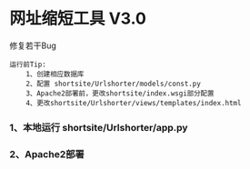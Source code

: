 ﻿# 网址缩短工具 V3.0

修复若干Bug

    运行前Tip:
        1、创建相应数据库
        2、配置 shortsite/Urlshorter/models/const.py
        3、Apache2部署前，更改shortsite/index.wsgi部分配置
        4、更改shortsite/Urlshorter/views/templates/index.html
### 1、本地运行 shortsite/Urlshorter/app.py
### 2、Apache2部署
